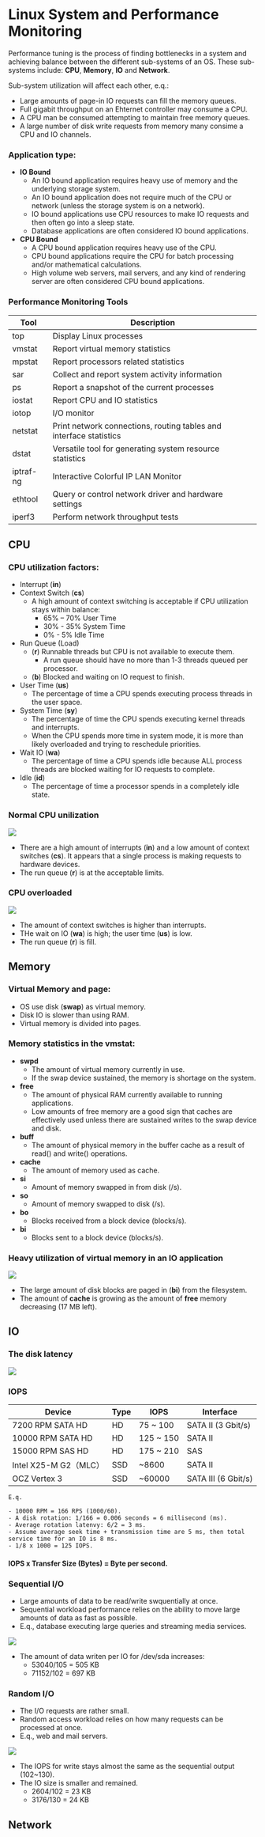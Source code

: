 # Linux System and Performance Monitoring

Performance tuning is the process of finding bottlenecks in a system and achieving balance between the different sub-systems of an OS. These
sub-systems include: **CPU**, **Memory**, **IO** and **Network**.

Sub-system utilization will affect each other, e.q.:
- Large amounts of page-in IO requests can fill the memory queues.
- Full gigabit throughput on an Ehternet controller may consume a CPU.
- A CPU man be consumed attempting to maintain free memory queues.
- A large number of disk write requests from memory many consime a CPU and IO channels.

### Application type:
- **IO Bound**
  - An IO bound application requires heavy use of memory and the underlying storage system. 
  - An IO bound application does not require much of the CPU or network (unless the storage system is on a network). 
  - IO bound applications use CPU resources to make IO requests and then often go into a sleep state. 
  - Database applications are often considered IO bound applications.
- **CPU Bound**
  - A CPU bound application requires heavy use of the CPU. 
  - CPU bound applications require the CPU for batch processing and/or mathematical calculations. 
  - High volume web servers, mail servers, and any kind of rendering server are often considered CPU bound applications.


### Performance Monitoring Tools
Tool | Description
---|---
top | Display Linux processes
vmstat | Report virtual memory statistics
mpstat | Report processors related statistics
sar | Collect and report system activity information
ps | Report a snapshot of the current processes
iostat | Report CPU and IO statistics
iotop | I/O monitor
netstat | Print network connections, routing tables and interface statistics
dstat | Versatile tool for generating system resource statistics
iptraf-ng | Interactive Colorful IP LAN Monitor
ethtool | Query or control network driver and hardware settings
iperf3 | Perform network throughput tests



## CPU

### CPU utilization factors:
- Interrupt (**in**)
- Context Switch (**cs**)
  - A high amount of context switching is acceptable if CPU utilization stays within balance:
    - 65% – 70% User Time
    - 30% - 35% System Time
    - 0% - 5% Idle Time
- Run Queue (Load)
  - (**r**) Runnable threads but CPU is not available to execute them.
    - A run queue should have no more than 1-3 threads queued per processor.
  - (**b**) Blocked and waiting on IO request to finish.
- User Time (**us**)
  - The percentage of time a CPU spends executing process threads in the user space.
- System Time (**sy**)
  - The percentage of time the CPU spends executing kernel threads and interrupts.
  - When the CPU spends more time in system mode, it is more than likely overloaded and trying to reschedule priorities.
- Wait IO (**wa**)
  - The percentage of time a CPU spends idle because ALL process threads are blocked waiting for IO requests to complete.
- Idle (**id**)
  - The percentage of time a processor spends in a completely idle state.

### Normal CPU unilization

![](fig/vmstat-1.jpg)

- There are a high amount of interrupts (**in**) and a low amount of context switches (**cs**). It appears that a single process is making requests to hardware devices.
- The run queue (**r**) is at the acceptable limits.

### CPU overloaded

![](fig/vmstat-2.jpg)

- The amount of context switches is higher than interrupts.
- THe wait on IO (**wa**) is high; the user time (**us**) is low.
- The run queue (**r**) is fill.



## Memory
### Virtual Memory and page:
- OS use disk (**swap**) as virtual memory.
- Disk IO is slower than using RAM.
- Virtual memory is divided into pages.

### Memory statistics in the vmstat:
- **swpd**
  - The amount of virtual memory currently in use.
  - If the swap device sustained, the memory is shortage on the system.
- **free**
  - The amount of physical RAM currently available to running applications.
  - Low amounts of free memory are a good sign that caches are effectively used unless there are sustained writes to the swap device and disk.
- **buff**
  - The amount of physical memory in the buffer cache as a result of read() and write() operations.
- **cache** 
  - The amount of memory used as cache.
- **si** 
  - Amount of memory swapped in from disk (/s).
- **so** 
  - Amount of memory swapped to disk (/s).
- **bo**
  - Blocks received from a block device (blocks/s).
- **bi** 
  - Blocks sent to a block device (blocks/s).

### Heavy utilization of virtual memory in an IO application

![](fig/vmstat-3.jpg)

- The large amount of disk blocks are paged in (**bi**) from the filesystem.
- The amount of **cache** is growing as the amount of **free** memory decreasing (17 MB left).



## IO

### The disk latency

![](fig/disk-latency.png)

### IOPS

Device | Type | IOPS | Interface
---|---|---|---
7200 RPM SATA HD | HD | 75 ~ 100 | SATA II (3 Gbit/s)
10000 RPM SATA HD | HD | 125 ~ 150 | SATA II
15000 RPM SAS HD | HD | 175 ~ 210 | SAS
Intel X25-M G2（MLC）| SSD | ~8600 | SATA II
OCZ Vertex 3 | SSD | ~60000 | SATA III (6 Gbit/s)

```
E.q.

- 10000 RPM = 166 RPS (1000/60).
- A disk rotation: 1/166 = 0.006 seconds = 6 millisecond (ms).
- Average rotation latenvy: 6/2 = 3 ms.
- Assume average seek time + transmission time are 5 ms, then total service time for an IO is 8 ms.
- 1/8 x 1000 = 125 IOPS.
```

#### IOPS x Transfer Size (Bytes) = Byte per second.

### Sequential I/O
- Large amounts of data to be read/write swquentially at once.
- Sequential workload performance relies on the ability to move large amounts of data as fast as possible.
- E.q., database executing large queries and streaming media services.  

![](fig/iostat-1.jpg)

- The amount of data writen per IO for /dev/sda increases:
  - 53040/105 = 505 KB
  - 71152/102 = 697 KB

### Random I/O
- The I/O requests are rather small.
- Random access workload relies on how many requests can be processed at once.
- E.q., web and mail servers.

![](fig/iostat-2.jpg)

- The IOPS for write stays almost the same as the sequential output (102~130).
- The IO size is smaller and remained.
  - 2604/102 = 23 KB
  - 3176/130 = 24 KB



## Network

